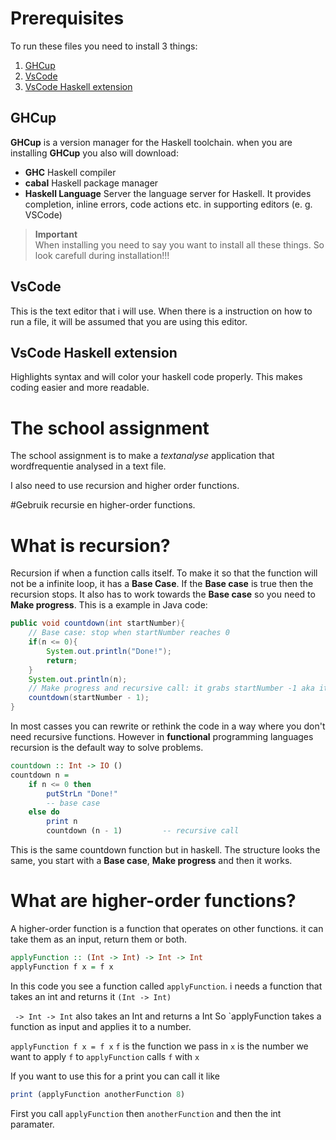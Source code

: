 # Prerequisites

To run these files you need to install 3 things:

1. [GHCup](https://www.haskell.org/ghcup/)
2. [VsCode](https://code.visualstudio.com/)
3. [VsCode Haskell extension](https://marketplace.visualstudio.com/items?itemName=haskell.haskell)

## GHCup

**GHCup** is a version manager for the Haskell toolchain. when you are installing **GHCup** you also will download:

- **GHC** Haskell compiler
- **cabal** Haskell package manager
- **Haskell Language** Server the language server for Haskell. It provides
completion, inline errors, code actions etc. in supporting editors (e. g. VSCode)

> **Important**  
> When installing you need to say you want to install all these things. So look carefull during installation!!!

## VsCode

This is the text editor that i will use. When there is a instruction on how to run a file, it will be assumed that you are using this editor.

## VsCode Haskell extension

Highlights syntax and will color your haskell code properly. This makes coding easier and more readable.

# The school assignment

The school assignment is to make a *textanalyse* application that wordfrequentie analysed in a text file.

I also need to use recursion and higher order functions.

#Gebruik recursie en higher-order functions.

# What is recursion?

Recursion if when a function calls itself. To make it so that the function will not be a infinite loop, it has a **Base Case**. If the **Base case** is true then the recursion stops. It also has to work towards the **Base case** so you need to **Make progress**.  This is a example in Java code:

```java
public void countdown(int startNumber){
    // Base case: stop when startNumber reaches 0
    if(n <= 0){
        System.out.println("Done!");
        return;
    }
    System.out.println(n);
    // Make progress and recursive call: it grabs startNumber -1 aka it counts down
    countdown(startNumber - 1);
}
```

In most casses you can rewrite or rethink the code in a way where you don't need recursive functions. However in **functional** programming languages recursion is the default way to solve problems.

```haskell
countdown :: Int -> IO ()
countdown n =
    if n <= 0 then
        putStrLn "Done!"          
        -- base case
    else do
        print n                   
        countdown (n - 1)         -- recursive call

```

This is the same countdown function but in haskell.
The structure looks the same, you start with a **Base case**, **Make progress** and then it works.

# What are higher-order functions?

A higher-order function is a function that operates on other functions. it can take them as an input, return them or both.

```haskell
applyFunction :: (Int -> Int) -> Int -> Int
applyFunction f x = f x
```

In this code you see a function called `applyFunction`. i needs a function that takes an int and returns it `(Int -> Int)`

` -> Int -> Int` also takes an Int and returns a Int
So `applyFunction takes a function as input and applies it to a number.

`applyFunction f x = f x`
`f` is the function we pass in
`x` is the number we want to apply `f` to
`applyFunction` calls `f` with `x`

If you want to use this for a print you can call it like
```haskell
print (applyFunction anotherFunction 8)
```

First you call `applyFunction` then `anotherFunction` and then the int paramater.
